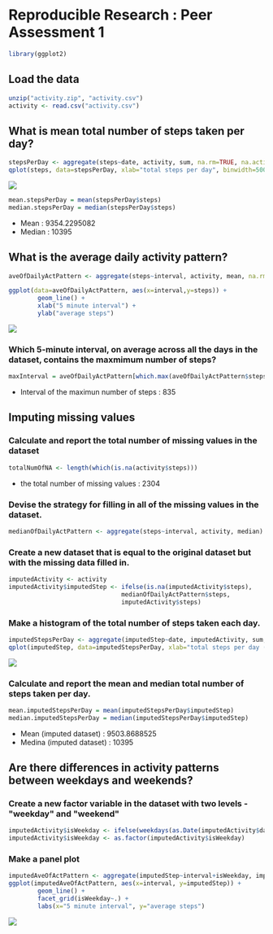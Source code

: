 # Reproducible Research : Peer Assessment 1


```r
library(ggplot2)
```

## Load the data

```r
unzip("activity.zip", "activity.csv")
activity <- read.csv("activity.csv")
```

## What is mean total number of steps taken per day?

```r
stepsPerDay <- aggregate(steps~date, activity, sum, na.rm=TRUE, na.action=na.pass)
qplot(steps, data=stepsPerDay, xlab="total steps per day", binwidth=500)
```

![](PA1_template_files/figure-html/unnamed-chunk-2-1.png) 

```r
mean.stepsPerDay = mean(stepsPerDay$steps)
median.stepsPerDay = median(stepsPerDay$steps)
```

- Mean : 9354.2295082
- Median : 10395

## What is the average daily activity pattern?

```r
aveOfDailyActPattern <- aggregate(steps~interval, activity, mean, na.rm=TRUE, na.action=na.pass)

ggplot(data=aveOfDailyActPattern, aes(x=interval,y=steps)) + 
        geom_line() +
        xlab("5 minute interval") +
        ylab("average steps")
```

![](PA1_template_files/figure-html/unnamed-chunk-3-1.png) 

### Which 5-minute interval, on average across all the days in the dataset, contains the maxmimum number of steps?

```r
maxInterval = aveOfDailyActPattern[which.max(aveOfDailyActPattern$steps),]$interval
```

- Interval of the maximun number of steps : 835

## Imputing missing values
### Calculate and report the total number of missing values in the dataset

```r
totalNumOfNA <- length(which(is.na(activity$steps)))
```
- the total number of missing values : 2304

### Devise the strategy for filling in all of the missing values in the dataset.

```r
medianOfDailyActPattern <- aggregate(steps~interval, activity, median)
```
### Create a new dataset that is equal to the original dataset but with the missing data filled in.

```r
imputedActivity <- activity
imputedActivity$imputedStep <- ifelse(is.na(imputedActivity$steps), 
                               medianOfDailyActPattern$steps,
                               imputedActivity$steps)
```
### Make a histogram of the total number of steps taken each day.

```r
imputedStepsPerDay <- aggregate(imputedStep~date, imputedActivity, sum, na.rm=TRUE, na.action=na.pass)
qplot(imputedStep, data=imputedStepsPerDay, xlab="total steps per day (imputed)", binwidth=500)
```

![](PA1_template_files/figure-html/unnamed-chunk-8-1.png) 

### Calculate and report the mean and median total number of steps taken per day.

```r
mean.imputedStepsPerDay = mean(imputedStepsPerDay$imputedStep)
median.imputedStepsPerDay = median(imputedStepsPerDay$imputedStep)
```
- Mean (imputed dataset) : 9503.8688525
- Medina (imputed dataset) : 10395

## Are there differences in activity patterns between weekdays and weekends?
### Create a new factor variable in the dataset with two levels - "weekday" and "weekend"

```r
imputedActivity$isWeekday <- ifelse(weekdays(as.Date(imputedActivity$date), abbreviate=TRUE) %in% c("Sat", "Sun"), "weekend", "weekday")
imputedActivity$isWeekday <- as.factor(imputedActivity$isWeekday)
```
### Make a panel plot

```r
imputedAveOfActPattern <- aggregate(imputedStep~interval+isWeekday, imputedActivity, mean, na.rm=TRUE, na.action=na.pass)
ggplot(imputedAveOfActPattern, aes(x=interval, y=imputedStep)) +
        geom_line() +
        facet_grid(isWeekday~.) + 
        labs(x="5 minute interval", y="average steps")
```

![](PA1_template_files/figure-html/unnamed-chunk-11-1.png) 

